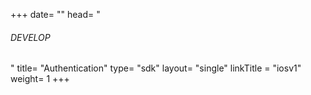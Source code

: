 +++
date= ""
head= "<h6>DEVELOP</h6>"
title= "Authentication"
type= "sdk"
layout= "single"
linkTitle = "iosv1"
weight= 1
+++